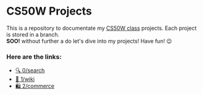 # CS50W Projects
This is a repository to documentate my [CS50W class](https://cs50.harvard.edu/web/2020) projects. Each project is stored in a branch.<br>
**SOO!** without further a do let's dive into my projects! Have fun! 😉

### Here are the links:
- [🔍 0/search](https://github.com/muhmdfathurrahman/CS50W/tree/0/search)
- [📃 1/wiki](https://github.com/muhmdfathurrahman/CS50W/tree/1/wiki)
- [🛍️ 2/commerce](https://github.com/muhmdfathurrahman/CS50W/tree/2/commerce)
